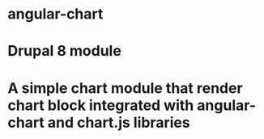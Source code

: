 # angular-chart

# Drupal 8 module

# A simple chart module that render chart block integrated with angular-chart and chart.js libraries
